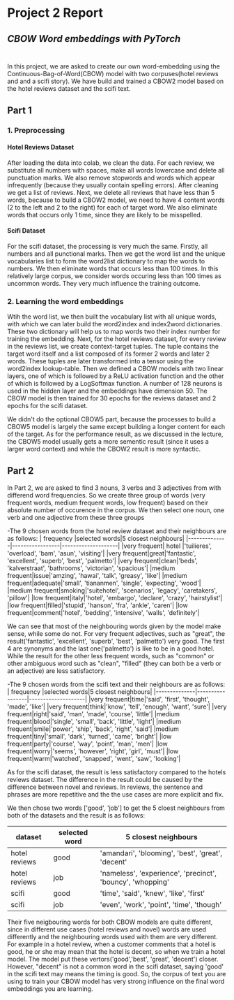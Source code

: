 # Project 2 Report
## *CBOW Word embeddings with PyTorch* <br/><br/>


In this project, we are asked to create our own word-embedding using the Continuous-Bag-of-Word(CBOW) model with two corpuses(hotel reviews and and a scifi story). We have build and trained a CBOW2 model based on the hotel reviews dataset and the scifi text.

## Part 1

### 1. Preprocessing

#### Hotel Reviews Dataset

After loading the data into colab, we clean the data. For each review, we substitute all numbers with spaces, make all words lowercase and delete all punctuation marks. We also remove stopwords and words which appear infrequently (because they usually contain spelling errors). After cleaning we get a list of reviews. Next, we delete all reviews that have less than 5 words, because to build a CBOW2 model, we need to have 4 content words (2 to the left and 2 to the right) for each of target word. We also eliminate words that occurs only 1 time, since they are likely to be misspelled.

#### Scifi Dataset

For the scifi dataset, the processing is very much the same. Firstly, all numbers and all punctional marks. Then we get the word list and the unique vocabularies list to form the word2list dictionary to map the words to numbers. We then eliminate words that occurs less than 100 times. In this relatively large corpus, we consider words occuring less than 100 times as uncommon words. They very much influence the training outcome.


### 2. Learning the word embeddings

Wtih the word list, we then built the vocabulary list with all unique words, with which we can later build the word2index and index2word dictionaries. These two dictionary will help us to map words two their index number for training the embedding.
Next, for the hotel reviews dataset, for every review in the reviews list, we create context-target tuples. The tuple contains the target word itself and a list composed of its former 2 words and later 2 words. These tuples are later transformed into a tensor using the word2index lookup-table.
Then we defined a CBOW models with two linear layers, one of which is followed by a ReLU activation function and the other of which is followed by a LogSoftmax function. A number of 128 neurons is used in the hidden layer and the embeddings have dimension 50. The CBOW model is then trained for 30 epochs for the reviews dataset and 2 epochs for the scifi dataset.


We didn't do the optional CBOW5 part, because the processes to build a CBOW5 model is largely the same except building a longer content for each of the target. As for the performance result, as we discussed in the lecture, the CBOW5 model usually gets a more sementic result (since it uses a larger word context) and while the CBOW2 result is more syntactic.

## Part 2

In Part 2, we are asked to find 3 nouns, 3 verbs and 3 adjectives from with differend word frequencies. So we create three group of words (very frequent words, medium frequent words, low frequent) based on their absolute number of occurence in the corpus. We then select one noun, one verb and one adjective from these three groups 

-The 9 chosen words from the hotel review dataset and their neighbours are as follows:
|    frequency  |selected words|5 closest neighbours|
|--------------|-----------------|--------------------|
|very frequent|        hotel      |'tuilieres', 'overload', 'bam', 'asun', 'visiting'|
|very frequent|great|'fantastic', 'excellent', 'superb', 'best', 'palmetto'|
|very frequent|clean|'beds', 'kalverstraat', 'bathrooms', 'victorian', 'spacious'|
|medium frequent|issue|'amzing', 'hawai', 'talk', 'greasy', 'like'|
|medium frequent|adequate|'small', 'tiananmen', 'single', 'expecting', 'wood'|
|medium frequent|smoking|'suitehotel', 'scenarios', 'legacy', 'caretakers', 'pillow'|
|low frequent|italy|'hotel', 'embargo', 'declare', 'crazy', 'hairstylist'|
|low frequent|filled|'stupid', 'hanson', 'fra', 'ankle', 'caren'|
|low frequent|comment|'hotel', 'bedding', 'intensive', 'walls', 'definitely'|

We can see that most of the neighbouring words given by the model make sense, while some do not. For very frequent adjectives, such as "great", the result('fantastic', 'excellent', 'superb', 'best', 'palmetto') very good. The first 4 are synonyms and the last one('palmetto') is like to be in a good hotel. While the result for the other less frequent words, such as "common" or other ambiguous word such as "clean", "filled" (they can both be a verb or an adjective) are less satisfactory. 

-The 9 chosen words from the scifi text and their neighbours are as follows:
|    frequency  |selected words|5 closest neighbours|
|--------------|-----------------|--------------------|
|very frequent|time|'said', 'first', 'thought', 'made', 'like'|
|very frequent|think|'know', 'tell', 'enough', 'want', 'sure'|
|very frequent|right|'said', 'man', 'made', 'course', 'little'|
|medium frequent|blood|'single', 'small', 'back', 'little', 'light'|
|medium frequent|smile|'power', 'ship', 'back', 'right', 'said'|
|medium frequent|tiny|'small', 'dark', 'turned', 'came', 'bright'|
|low frequent|party|'course', 'way', 'point', 'man', 'men'|
|low frequent|worry|'seems', 'however', 'right', 'girl', 'must'|
|low frequent|warm|'watched', 'snapped', 'went', 'saw', 'looking'|

As for the scifi dataset, the result is less satisfactory compared to the hotels reviews dataset. The difference in the result could be caused by the difference between novel and reviews. In reviews, the sentence and phrases are more repetitive and the the use cases are more explicit and fix.

We then chose two words \['good', 'job'] to get the 5 cloest neighbours from both of the datasets and the result is as follows:

| dataset  |selected word|5 closest neighbours|
|--------------|-----------------|--------------------|
|hotel reviews|good|'amandari', 'blooming', 'best', 'great', 'decent'|
|hotel reviews|job|'nameless', 'experience', 'precinct', 'bouncy', 'whopping'|
|scifi|good|'time', 'said', 'knew', 'like', 'first'|
|scifi|job|'even', 'work', 'point', 'time', 'though'|

Their five neigbouring words for both CBOW models are quite different, since in different use cases (hotel reviews and novel) words are used differently and the neighbouring words used with them are very different. For example in a hotel review, when a customer comments that a hotel is good, he or she may mean that the hotel is decent, so when we train a hotel model. The model put these vertors('good','best', 'great', 'decent') closer. However, "decent" is not a common word in the scifi dataset, saying 'good' in the scifi text may means the timing is good. So, the corpus of text you are using to train your CBOW model has very strong influence  on the final word embeddings you are learning.
